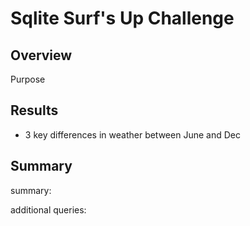 # Sqlite Surf's Up Challenge

## Overview
Purpose

## Results
- 3 key differences in weather between June and Dec

## Summary
summary:

additional queries:
